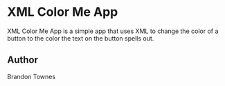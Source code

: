 # XML Color Me App

XML Color Me App is a simple app that uses XML to change the color of a button to the color the text on the button spells out.

## Author

Brandon Townes
